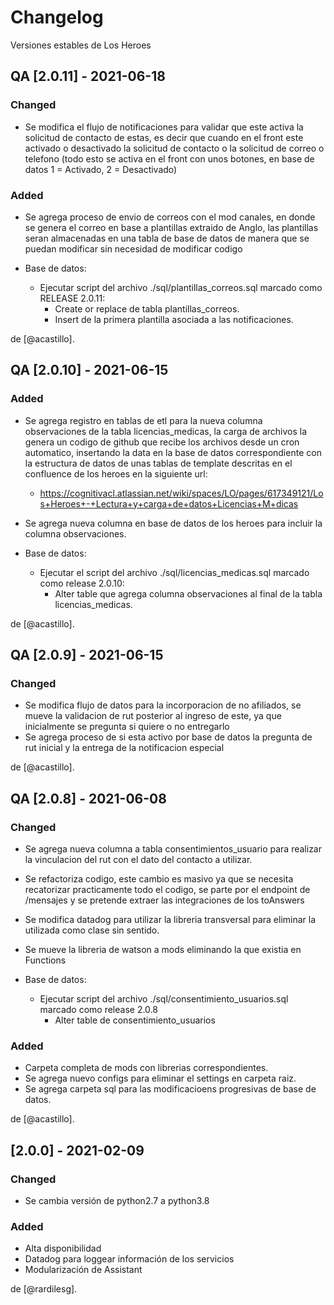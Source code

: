 # Changelog

Versiones estables de Los Heroes

## QA [2.0.11] - 2021-06-18
### Changed
- Se modifica el flujo de notificaciones para validar que este activa la solicitud de contacto de estas, es decir que cuando en el front este activado o desactivado la solicitud de contacto o la solicitud de correo o telefono (todo esto se activa en el front con unos botones, en base de datos 1 = Activado, 2 = Desactivado)

### Added
- Se agrega proceso de envio de correos con el mod canales, en donde se genera el correo en base a plantillas extraido de Anglo, las plantillas seran almacenadas en una tabla de base de datos de manera que se puedan modificar sin necesidad de modificar codigo

- Base de datos:
    - Ejecutar script del archivo ./sql/plantillas_correos.sql marcado como RELEASE 2.0.11:
        - Create or replace de tabla plantillas_correos.
        - Insert de la primera plantilla asociada a las notificaciones.

de [@acastillo].

## QA [2.0.10] - 2021-06-15
### Added
- Se agrega registro en tablas de etl para la nueva columna observaciones de la tabla licencias_medicas, la carga de archivos la genera un codigo de github que recibe los archivos desde un cron automatico, insertando la data en la base de datos correspondiente con la estructura de datos de unas tablas de template descritas en el confluence de los heroes en la siguiente url:
    - https://cognitivacl.atlassian.net/wiki/spaces/LO/pages/617349121/Los+Heroes+-+Lectura+y+carga+de+datos+Licencias+M+dicas
- Se agrega nueva columna en base de datos de los heroes para incluir la columna observaciones.

- Base de datos:
    - Ejecutar el script del archivo ./sql/licencias_medicas.sql marcado como release 2.0.10:
        - Alter table que agrega columna observaciones al final de la tabla licencias_medicas.

de [@acastillo].

## QA [2.0.9] - 2021-06-15
### Changed
- Se modifica flujo de datos para la incorporacion de no afiliados, se mueve la validacion de rut posterior al ingreso de este, ya que inicialmente se pregunta si quiere o no entregarlo
- Se agrega proceso de si esta activo por base de datos la pregunta de rut inicial y la entrega de la notificacion especial

de [@acastillo].
## QA [2.0.8] - 2021-06-08
### Changed
- Se agrega nueva columna a tabla consentimientos_usuario para realizar la vinculacion del rut con el dato del contacto a utilizar.
- Se refactoriza codigo, este cambio es masivo ya que se necesita recatorizar practicamente todo el codigo, se parte por el endpoint de /mensajes y se pretende extraer las integraciones de los toAnswers
- Se modifica datadog para utilizar la libreria transversal para eliminar la utilizada como clase sin sentido.
- Se mueve la libreria de watson a mods eliminando la que existia en Functions

- Base de datos:
    - Ejecutar script del archivo ./sql/consentimiento_usuarios.sql marcado como release 2.0.8
        - Alter table de consentimiento_usuarios

### Added
- Carpeta completa de mods con librerias correspondientes.
- Se agrega nuevo configs para eliminar el settings en carpeta raiz.
- Se agrega carpeta sql para las modificacioens progresivas de base de datos.

de [@acastillo].

## [2.0.0] - 2021-02-09
### Changed
- Se cambia versión de python2.7 a python3.8

### Added
- Alta disponibilidad 
- Datadog para loggear información de los servicios
- Modularización de Assistant

de [@rardilesg].


